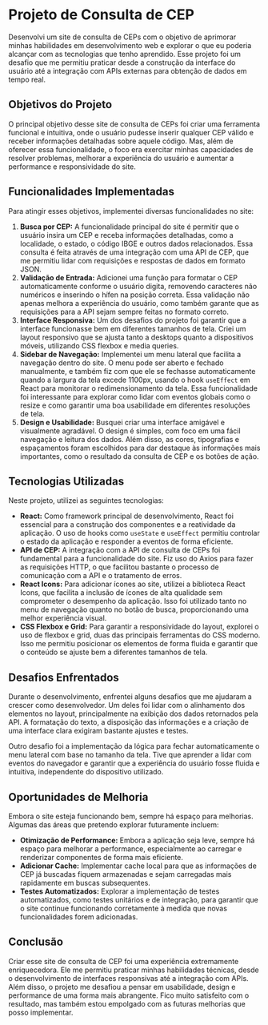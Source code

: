 <h1>Projeto de Consulta de CEP</h1>

<p>Desenvolvi um site de consulta de CEPs com o objetivo de aprimorar minhas habilidades em desenvolvimento web e explorar o que eu poderia alcançar com as tecnologias que tenho aprendido. Esse projeto foi um desafio que me permitiu praticar desde a construção da interface do usuário até a integração com APIs externas para obtenção de dados em tempo real.</p>

<h2>Objetivos do Projeto</h2>
<p>O principal objetivo desse site de consulta de CEPs foi criar uma ferramenta funcional e intuitiva, onde o usuário pudesse inserir qualquer CEP válido e receber informações detalhadas sobre aquele código. Mas, além de oferecer essa funcionalidade, o foco era exercitar minhas capacidades de resolver problemas, melhorar a experiência do usuário e aumentar a performance e responsividade do site.</p>

<h2>Funcionalidades Implementadas</h2>
<p>Para atingir esses objetivos, implementei diversas funcionalidades no site:</p>
<ol>
    <li>
        <strong>Busca por CEP:</strong> A funcionalidade principal do site é permitir que o usuário insira um CEP e receba informações detalhadas, como a localidade, o estado, o código IBGE e outros dados relacionados. Essa consulta é feita através de uma integração com uma API de CEP, que me permitiu lidar com requisições e respostas de dados em formato JSON.
    </li>
    <li>
        <strong>Validação de Entrada:</strong> Adicionei uma função para formatar o CEP automaticamente conforme o usuário digita, removendo caracteres não numéricos e inserindo o hífen na posição correta. Essa validação não apenas melhora a experiência do usuário, como também garante que as requisições para a API sejam sempre feitas no formato correto.
    </li>
    <li>
        <strong>Interface Responsiva:</strong> Um dos desafios do projeto foi garantir que a interface funcionasse bem em diferentes tamanhos de tela. Criei um layout responsivo que se ajusta tanto a desktops quanto a dispositivos móveis, utilizando CSS flexbox e media queries.
    </li>
    <li>
        <strong>Sidebar de Navegação:</strong> Implementei um menu lateral que facilita a navegação dentro do site. O menu pode ser aberto e fechado manualmente, e também fiz com que ele se fechasse automaticamente quando a largura da tela excede 1100px, usando o hook <code>useEffect</code> em React para monitorar o redimensionamento da tela. Essa funcionalidade foi interessante para explorar como lidar com eventos globais como o resize e como garantir uma boa usabilidade em diferentes resoluções de tela.
    </li>
    <li>
        <strong>Design e Usabilidade:</strong> Busquei criar uma interface amigável e visualmente agradável. O design é simples, com foco em uma fácil navegação e leitura dos dados. Além disso, as cores, tipografias e espaçamentos foram escolhidos para dar destaque às informações mais importantes, como o resultado da consulta de CEP e os botões de ação.
    </li>
</ol>

<h2>Tecnologias Utilizadas</h2>
<p>Neste projeto, utilizei as seguintes tecnologias:</p>
<ul>
    <li><strong>React:</strong> Como framework principal de desenvolvimento, React foi essencial para a construção dos componentes e a reatividade da aplicação. O uso de hooks como <code>useState</code> e <code>useEffect</code> permitiu controlar o estado da aplicação e responder a eventos de forma eficiente.</li>
    <li><strong>API de CEP:</strong> A integração com a API de consulta de CEPs foi fundamental para a funcionalidade do site. Fiz uso do Axios para fazer as requisições HTTP, o que facilitou bastante o processo de comunicação com a API e o tratamento de erros.</li>
    <li><strong>React Icons:</strong> Para adicionar ícones ao site, utilizei a biblioteca React Icons, que facilita a inclusão de ícones de alta qualidade sem comprometer o desempenho da aplicação. Isso foi utilizado tanto no menu de navegação quanto no botão de busca, proporcionando uma melhor experiência visual.</li>
    <li><strong>CSS Flexbox e Grid:</strong> Para garantir a responsividade do layout, explorei o uso de flexbox e grid, duas das principais ferramentas do CSS moderno. Isso me permitiu posicionar os elementos de forma fluida e garantir que o conteúdo se ajuste bem a diferentes tamanhos de tela.</li>
</ul>

<h2>Desafios Enfrentados</h2>
<p>Durante o desenvolvimento, enfrentei alguns desafios que me ajudaram a crescer como desenvolvedor. Um deles foi lidar com o alinhamento dos elementos no layout, principalmente na exibição dos dados retornados pela API. A formatação do texto, a disposição das informações e a criação de uma interface clara exigiram bastante ajustes e testes.</p>

<p>Outro desafio foi a implementação da lógica para fechar automaticamente o menu lateral com base no tamanho da tela. Tive que aprender a lidar com eventos do navegador e garantir que a experiência do usuário fosse fluida e intuitiva, independente do dispositivo utilizado.</p>

<h2>Oportunidades de Melhoria</h2>
<p>Embora o site esteja funcionando bem, sempre há espaço para melhorias. Algumas das áreas que pretendo explorar futuramente incluem:</p>
<ul>
    <li><strong>Otimização de Performance:</strong> Embora a aplicação seja leve, sempre há espaço para melhorar a performance, especialmente ao carregar e renderizar componentes de forma mais eficiente.</li>
    <li><strong>Adicionar Cache:</strong> Implementar cache local para que as informações de CEP já buscadas fiquem armazenadas e sejam carregadas mais rapidamente em buscas subsequentes.</li>
    <li><strong>Testes Automatizados:</strong> Explorar a implementação de testes automatizados, como testes unitários e de integração, para garantir que o site continue funcionando corretamente à medida que novas funcionalidades forem adicionadas.</li>
</ul>

<h2>Conclusão</h2>
<p>Criar esse site de consulta de CEP foi uma experiência extremamente enriquecedora. Ele me permitiu praticar minhas habilidades técnicas, desde o desenvolvimento de interfaces responsivas até a integração com APIs. Além disso, o projeto me desafiou a pensar em usabilidade, design e performance de uma forma mais abrangente. Fico muito satisfeito com o resultado, mas também estou empolgado com as futuras melhorias que posso implementar.</p>
